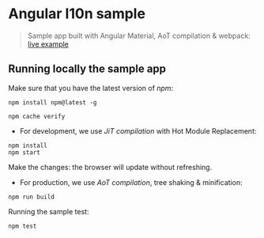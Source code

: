 # Angular l10n sample
> Sample app built with Angular Material, AoT compilation & webpack: [live example](http://robisim74.github.io/angular-l10n-sample)

## Running locally the sample app
Make sure that you have the latest version of _npm_:
```Shell
npm install npm@latest -g

npm cache verify
```

- For development, we use _JiT compilation_ with Hot Module Replacement:
```Shell
npm install
npm start
```
Make the changes: the browser will update without refreshing.

- For production, we use _AoT compilation_, tree shaking & minification:
```Shell
npm run build
```

Running the sample test:
```Shell
npm test
```
